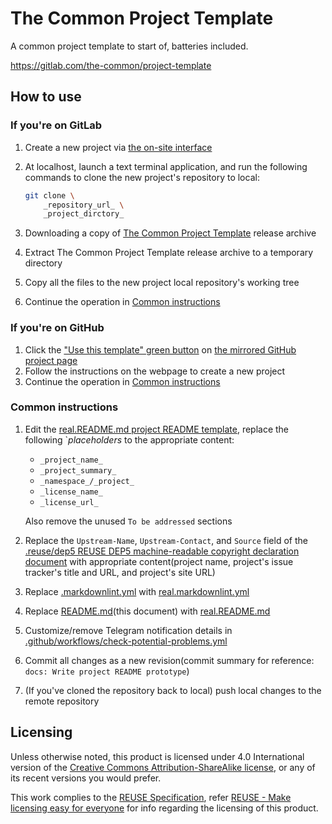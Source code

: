 # The Common Project Template

A common project template to start of, batteries included.

<https://gitlab.com/the-common/project-template>

## How to use

### If you're on GitLab

1. Create a new project via [the on-site interface](https://gitlab.com/projects/new)
1. At localhost, launch a text terminal application, and run the following commands to clone the new project's repository to local:

    ```bash
    git clone \
        _repository_url_ \
        _project_dirctory_
    ```

1. Downloading a copy of [The Common Project Template](https://gitlab.com/the-common/project-template/-/releases) release archive
1. Extract The Common Project Template release archive to a temporary directory
1. Copy all the files to the new project local repository's working tree
1. Continue the operation in [Common instructions](#common-instructions)

### If you're on GitHub

1. Click the ["Use this template" green button](https://github.com/the-common/project-template/generate) on [the mirrored GitHub project page](https://github.com/the-common/project-template)
1. Follow the instructions on the webpage to create a new project
1. Continue the operation in [Common instructions](#common-instructions)

### Common instructions

1. Edit the [real.README.md project README template](real.README.md), replace the following `_placeholders_ to the appropriate content:
    + `_project_name_`
    + `_project_summary_`
    + `_namespace_/_project_`
    + `_license_name_`
    + `_license_url_`

    Also remove the unused `To be addressed` sections

1. Replace the `Upstream-Name`, `Upstream-Contact`, and `Source` field of the [.reuse/dep5 REUSE DEP5 machine-readable copyright declaration document](.reuse/dep5) with appropriate content(project name, project's issue tracker's title and URL, and project's site URL)
1. Replace [.markdownlint.yml](.markdownlint.yml) with [real.markdownlint.yml](real.markdownlint.yml)
1. Replace [README.md](README.md)(this document) with [real.README.md](real.README.md)
1. Customize/remove Telegram notification details in [.github/workflows/check-potential-problems.yml](.github/workflows/check-potential-problems.yml)
1. Commit all changes as a new revision(commit summary for reference: `docs: Write project README prototype`)
1. (If you've cloned the repository back to local) push local changes to the remote repository

## Licensing

Unless otherwise noted, this product is licensed under 4.0 International version of the [Creative Commons Attribution-ShareAlike license](https://creativecommons.org/licenses/by-sa/4.0/), or any of its recent versions you would prefer.

This work complies to the [REUSE Specification](https://reuse.software/spec/), refer [REUSE - Make licensing easy for everyone](https://reuse.software/) for info regarding the licensing of this product.
